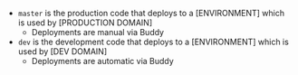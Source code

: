 - `master` is the production code that deploys to a [ENVIRONMENT] which is used by [PRODUCTION DOMAIN]
  - Deployments are manual via Buddy
- `dev` is the development code that deploys to a [ENVIRONMENT] which is used by [DEV DOMAIN]
  - Deployments are automatic via Buddy

